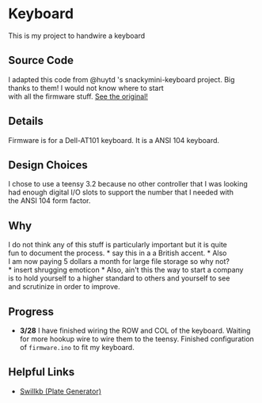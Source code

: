 # Keyboard 
This is my project to handwire a keyboard

## Source Code 

I adapted this code from @huytd 's snackymini-keyboard project. Big thanks to them! I would not know where to start  
with all the firmware stuff. [See the original!](https://github.com/huytd/snackymini-keyboard)

## Details  
Firmware is for a Dell-AT101 keyboard. It is a ANSI 104 keyboard.  

## Design Choices  
I chose to use a teensy 3.2 because no other controller that I was looking  
had enough digital I/O slots to support the number that I needed with  
the ANSI 104 form factor.  

## Why  

I do not think any of this stuff is particularly important but it is quite  
fun to document the process. * say this in a a British accent. *  Also  
I am now paying 5 dollars a month for large file storage so why not?  
\* insert shrugging emoticon * Also, ain't this the way to start a company  
is to hold yourself to a higher standard to others and yourself to see  
and scrutinize in order to improve.  

## Progress  

* **3/28** I have finished wiring the ROW and COL of the keyboard. Waiting  
for more hookup wire to wire them to the teensy. Finished configuration of `firmware.ino` to fit my keyboard.

## Helpful Links

* [Swillkb (Plate Generator)](http://builder.swillkb.com/)

